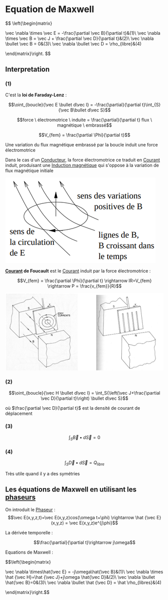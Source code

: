 # Equation de Maxwell

$$
\left\{\begin{matrix}

\vec \nabla \times \vec E = -\frac{\partial \vec B}{\partial t}&(1)\\
\vec \nabla \times \vec B = \vec J + \frac{\partial \vec D}{\partial t}&(2)\\
\vec \nabla \bullet \vec B = 0&(3)\\
\vec \nabla \bullet \vec D = \rho_{libre}&(4)

\end{matrix}\right.
$$

## Interpretation

### (1)

C'est la **loi de Faraday-Lenz** :

$$\oint_{boucle}{\vec E \bullet d\vec l} = -\frac{\partial}{\partial t}\int_{S}{\vec B\bullet d\vec S}$$

$$force \ électromotrice \ induite = \frac{\partial}{\partial t} flux \ magnétique \ embrassé$$

$$V_{fem} = \frac{\partial \Phi}{\partial t}$$

Une variation du flux magnétique embrassé par la boucle induit une force électromotrice

Dans le cas d'un [Conducteur](Conducteur.md), la force électromotrice ce traduit en [Courant](Courant.md) induit, produisant une [Induction magnétique](Induction%20magnétique.md) qui s'oppose à la variation de flux magnétique initiale

![](attachments/Pasted%20image%2020230719142922.png)

**[Courant](Courant.md) de Foucault** est le [Courant](Courant.md) induit par la force électromotrice :

$$V_{fem} = \frac{\partial \Phi}{\partial t} \rightarrow IR=V_{fem} \rightarrow P = \frac{v_{fem}}{R}$$

![](attachments/Pasted%20image%2020230719144043.png)

### (2)

$$\oint_{boucle}{\vec H \bullet d\vec l} = \int_S{\left(\vec J+\frac{\partial \vec D}{\partial t}\right) \bullet d\vec S}$$

où $\frac{\partial \vec D}{\partial t}$ est la densité de courant de déplacement

### (3)

$$\int_S{\vec B\bullet d\vec S} = 0$$

### (4) 

$$\int_S{\vec D \bullet d\vec S} = Q_{libre}$$

Très utile quand il y a des symétries

## Les équations de Maxwell en utilisant les [phaseurs](Phaseur.md)

On introduit le [Phaseur](Phaseur.md) :
$$\vec E(x,y,z,t)=\vec E(x,y,z)cos(\omega t+\phi) \rightarrow \hat {\vec E}(x,y,z) = \vec E(x,y,z)e^{j\phi}$$

La dérivée temporelle :

$$\frac{\partial}{\partial t}\rightarrow j\omega$$

Equations de Maxwell :

$$\left\{\begin{matrix}

\vec \nabla \times\hat{\vec E} = -j\omega\hat{\vec B}&(1)\\
\vec \nabla \times \hat {\vec H}=\hat {\vec J}+j\omega \hat{\vec D}&(2)\\
\vec \nabla \bullet \hat{\vec B}=0&(3)\\
\vec \nabla \bullet \hat {\vec D} = \hat \rho_{libres}&(4)

\end{matrix}\right.$$